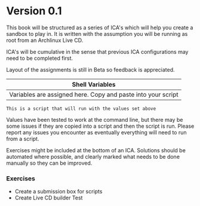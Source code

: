 Version 0.1
===========
This book will be structured as a series of ICA's which will help you create a sandbox to play in. It is written with the assumption you will be running as root from an Archlinux Live CD.

ICA's will be cumulative in the sense that previous ICA configurations may need to be completed first.

Layout of the assignments is still in Beta so feedback is appreciated.

| Shell Variables |
| -- |
| Variables are assigned here. Copy and paste into your script |

```
This is a script that will run with the values set above
```
Values have been tested to work at the command line, but there may be some issues if they are copied into a script and then the script is run. Please report any issues you encounter as eventually everything will need to run from a script.

Exercises might be included at the bottom of an ICA. Solutions should be automated where possible, and clearly marked what needs to be done manually so they can be improved.

### Exercises ###
* Create a submission box for scripts
* Create Live CD builder
Test
